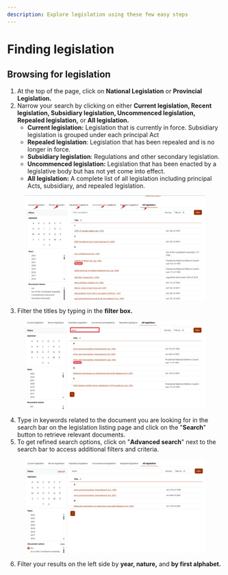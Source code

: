 ```yaml
---
description: Explore legislation using these few easy steps
---
```


# Finding legislation

## Browsing for legislation

1. At the top of the page, click on **National Legislation** or **Provincial Legislation.**
2. Narrow your search by clicking on either **Current legislation, Recent legislation, Subsidiary legislation, Uncommenced legislation, Repealed legislation,** or **All legislation.**
   * **Current legislation:** Legislation that is currently in force. Subsidiary legislation is grouped under each principal Act
   * **Repealed legislation**: Legislation that has been repealed and is no longer in force.
   * **Subsidiary legislation**: Regulations and other secondary legislation.
   * **Uncommenced legislation:**  Legislation that has been enacted by a legislative body but has not yet come into effect.
   * **All legislation:** A complete list of all legislation including principal Acts, subsidiary, and repealed legislation.

<div align="left"><figure><img src="../.gitbook/assets/ghalii--legislation 4.png" alt=""><figcaption></figcaption></figure></div>

3. Filter the titles by typing in the **filter box.**

<div align="left"><figure><img src="../.gitbook/assets/ghalii--legislation 5.png" alt=""><figcaption></figcaption></figure></div>

4. Type in keywords related to the document you are looking for in the search bar on the legislation listing page and click on the "**Search**" button to retrieve relevant documents.&#x20;
5. To get refined search options, click on "**Advanced search**" next to the search bar to access additional filters and criteria.

<figure><img src="../.gitbook/assets/ghalii--legislation 6.png" alt=""><figcaption></figcaption></figure>

6. Filter your results on the left side by **year, nature,** and **by first alphabet.**